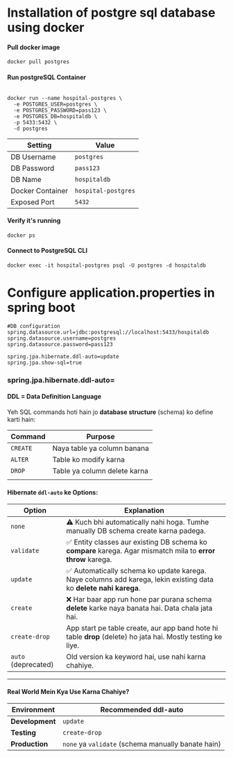 
# Installation of postgre sql database using docker

#### Pull docker image

```
docker pull postgres
```

#### Run postgreSQL Container

```

docker run --name hospital-postgres \
  -e POSTGRES_USER=postgres \
  -e POSTGRES_PASSWORD=pass123 \
  -e POSTGRES_DB=hospitaldb \
  -p 5433:5432 \
  -d postgres

```

| Setting          | Value               |
| ---------------- | ------------------- |
| DB Username      | `postgres`          |
| DB Password      | `pass123`           |
| DB Name          | `hospitaldb`        |
| Docker Container | `hospital-postgres` |
| Exposed Port     | `5432`              |

#### Verify it's running

```
docker ps
```

#### Connect to PostgreSQL CLI

```
docker exec -it hospital-postgres psql -U postgres -d hospitaldb
```





# Configure application.properties in spring boot


```
#DB configuration  
spring.datasource.url=jdbc:postgresql://localhost:5433/hospitaldb  
spring.datasource.username=postgres  
spring.datasource.password=pass123  
  
spring.jpa.hibernate.ddl-auto=update  
spring.jpa.show-sql=true

```

### spring.jpa.hibernate.ddl-auto=

#### **DDL** = Data Definition Language
Yeh SQL commands hoti hain jo **database structure** (schema) ko define karti hain:

| Command  | Purpose                      |
| -------- | ---------------------------- |
| `CREATE` | Naya table ya column banana  |
| `ALTER`  | Table ko modify karna        |
| `DROP`   | Table ya column delete karna |
|          |                              |

#### Hibernate `ddl-auto` ke Options:

|Option|Explanation|
|---|---|
|`none`|⚠️ Kuch bhi automatically nahi hoga. Tumhe manually DB schema create karna padega.|
|`validate`|✅ Entity classes aur existing DB schema ko **compare** karega. Agar mismatch mila to **error throw** karega.|
|`update`|✅ Automatically schema ko update karega. Naye columns add karega, lekin existing data ko **delete nahi karega**.|
|`create`|❌ Har baar app run hone par purana schema **delete** karke naya banata hai. Data chala jata hai.|
|`create-drop`|App start pe table create, aur app band hote hi table **drop** (delete) ho jata hai. Mostly testing ke liye.|
|`auto` (deprecated)|Old version ka keyword hai, use nahi karna chahiye.|

---

#### Real World Mein Kya Use Karna Chahiye?

|Environment|Recommended ddl-auto|
|---|---|
|**Development**|`update`|
|**Testing**|`create-drop`|
|**Production**|`none` ya `validate` (schema manually banate hain)|





